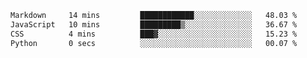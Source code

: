 <!--START_SECTION:waka-->

```txt
Markdown     14 mins         ████████████░░░░░░░░░░░░░   48.03 %
JavaScript   10 mins         █████████▒░░░░░░░░░░░░░░░   36.67 %
CSS          4 mins          ███▓░░░░░░░░░░░░░░░░░░░░░   15.23 %
Python       0 secs          ░░░░░░░░░░░░░░░░░░░░░░░░░   00.07 %
```

<!--END_SECTION:waka--> 
 
